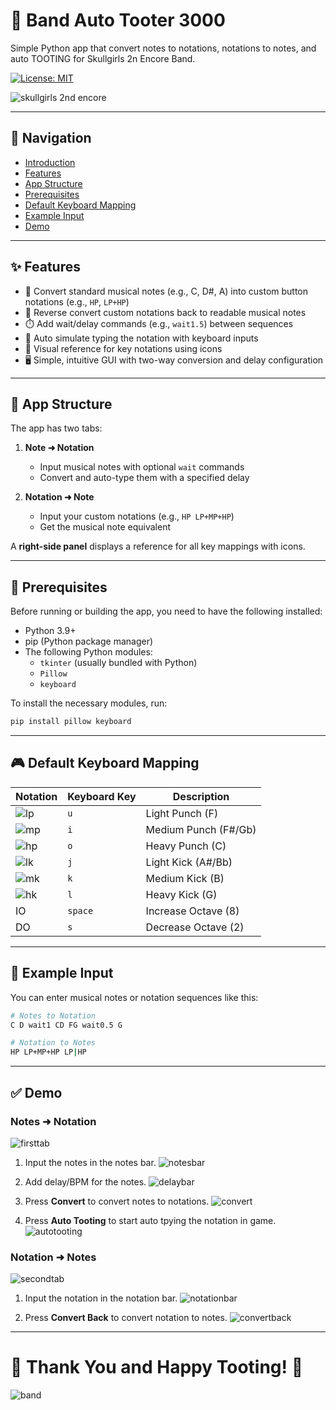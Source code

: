 # 🎵 Band Auto Tooter 3000
Simple Python app that convert notes to notations, notations to notes, and auto TOOTING for Skullgirls 2n Encore Band.

[![License: MIT](https://img.shields.io/badge/License-MIT-yellow.svg)](https://opensource.org/licenses/MIT)

![skullgirls 2nd encore](assets/image-8.png)

---

## 🧭 Navigation

- [Introduction](#-band-auto-tooter-3000)
- [Features](#-features)
- [App Structure](#-structure)
- [Prerequisites](#-prerequisites)
- [Default Keyboard Mapping](#-keyboard-mapping)
- [Example Input](#-example-input)
- [Demo](#-demo)

---

## ✨ Features

- 🎹 Convert standard musical notes (e.g., C, D#, A) into custom button notations (e.g., `HP`, `LP+HP`)
- 🔁 Reverse convert custom notations back to readable musical notes
- ⏱️ Add wait/delay commands (e.g., `wait1.5`) between sequences
- 🚀 Auto simulate typing the notation with keyboard inputs
- 🎨 Visual reference for key notations using icons
- 🖥️ Simple, intuitive GUI with two-way conversion and delay configuration

---

## 🧭 App Structure

The app has two tabs:

1. **Note ➜ Notation**
   - Input musical notes with optional `wait` commands
   - Convert and auto-type them with a specified delay

2. **Notation ➜ Note**
   - Input your custom notations (e.g., `HP LP+MP+HP`)
   - Get the musical note equivalent

A **right-side panel** displays a reference for all key mappings with icons.

---


## 🧰 Prerequisites

Before running or building the app, you need to have the following installed:

- Python 3.9+
- pip (Python package manager)
- The following Python modules:
  - `tkinter` (usually bundled with Python)
  - `Pillow`
  - `keyboard`

To install the necessary modules, run:

```bash
pip install pillow keyboard
```

--- 

## 🎮 Default Keyboard Mapping

| Notation | Keyboard Key | Description          |
|----------|---------------|----------------------|
| ![lp](images/lp.png)       | `u`           | Light Punch (F)      |
| ![mp](images/mp.png)       | `i`           | Medium Punch (F#/Gb) |
| ![hp](images/hp.png)       | `o`           | Heavy Punch (C)      |
| ![lk](images/lk.png)       | `j`           | Light Kick (A#/Bb)   |
| ![mk](images/mk.png)       | `k`           | Medium Kick (B)      |
| ![hk](images/HK.png)       | `l`           | Heavy Kick (G)       |
| IO                         | `space`       | Increase Octave (8)  |
| DO                         | `s`           | Decrease Octave (2)  |

---


## 📝 Example Input

You can enter musical notes or notation sequences like this:

```bash
# Notes to Notation
C D wait1 CD FG wait0.5 G

# Notation to Notes
HP LP+MP+HP LP|HP
```
---

## ✅ Demo

### Notes ➜ Notation
![firsttab](assets/image.png)

1. Input the notes in the notes bar.
![notesbar](assets/image-1.png)

2. Add delay/BPM for the notes.
![delaybar](assets/image-2.png)

3. Press **Convert** to convert notes to notations.
![convert](assets/image-3.png)

4. Press **Auto Tooting** to start auto tpying the notation in game.
![autotooting](assets/image-4.png)

### Notation ➜ Notes
![secondtab](assets/image-5.png)

1. Input the notation in the notation bar.
![notationbar](assets/image-6.png)

2. Press **Convert Back** to convert notation to notes.
![convertback](assets/image-7.png)

---

# 🎉 Thank You and Happy Tooting! 🎉
![band](assets/image-9.png)
